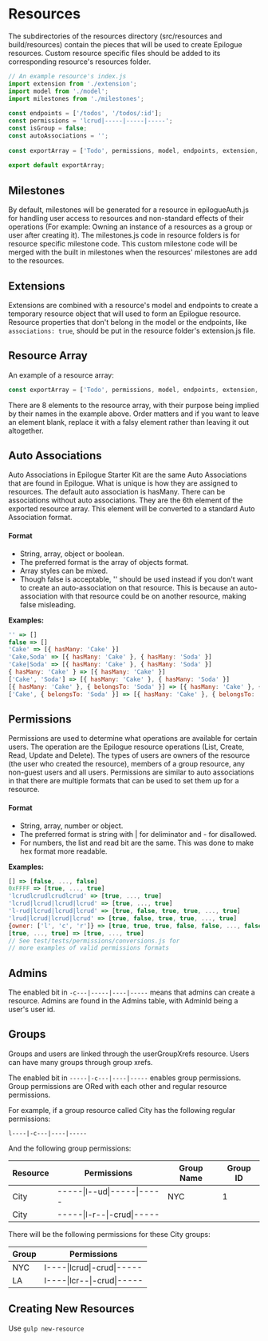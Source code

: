 # Resources

The subdirectories of the resources directory (src/resources and build/resources) contain the pieces that will be 
used to create Epilogue resources. Custom resource 
specific files should be added to its corresponding resource's 
resources folder.

```javascript
// An example resource's index.js
import extension from './extension';
import model from './model';
import milestones from './milestones';
 
const endpoints = ['/todos', '/todos/:id'];
const permissions = 'lcrud|-----|-----|-----';
const isGroup = false;
const autoAssociations = '';
 
const exportArray = ['Todo', permissions, model, endpoints, extension, autoAssociations, isGroup, milestones];
 
export default exportArray;
```

## Milestones

By default, milestones will be generated for a resource in 
epilogueAuth.js for handling user access to resources and 
non-standard effects of their operations (For example: Owning 
an instance of a resources as a group or user after creating 
it). The milestones.js code in resource folders is for resource specific milestone code. 
This custom milestone code will be merged with the built
in milestones when the resources' milestones are add to the 
resources.

## Extensions

Extensions are combined with a resource's model and endpoints 
to create a temporary resource object that will used to form 
an Epilogue resource. Resource properties that don't belong in 
the model or the endpoints, like `associations: true`, should 
be put in the resource folder's extension.js file.

## Resource Array

An example of a resource array: 

```javascript
const exportArray = ['Todo', permissions, model, endpoints, extension, autoAssociations, isGroup, milestones];
```

There are 8 elements to the resource array, with their purpose 
being implied by their names in the example above. Order 
matters and if you want to leave an element blank, replace it 
with a falsy element rather than leaving it out altogether.

## Auto Associations

Auto Associations in Epilogue Starter Kit are the same Auto 
Associations that are found in Epilogue.
What is unique is how they are assigned to resources. The 
default auto association is hasMany. There can be associations 
without auto associations. They are the 6th element 
of the exported resource array. This element will be converted 
to a standard Auto Association format.

#### Format

* String, array, object or boolean.
* The preferred format is the array of objects format.
* Array styles can be mixed.
* Though false is acceptable, '' should be used instead if you don't
  want to create an auto-association on that resource. This is because
  an auto-association with that resource could be on another resource,
  making false misleading.

**Examples:**

```javascript
'' => []
false => []
'Cake' => [{ hasMany: 'Cake' }]
'Cake,Soda' => [{ hasMany: 'Cake' }, { hasMany: 'Soda' }]
'Cake|Soda' => [{ hasMany: 'Cake' }, { hasMany: 'Soda' }]
{ hasMany: 'Cake' } => [{ hasMany: 'Cake' }]
['Cake', 'Soda'] => [{ hasMany: 'Cake' }, { hasMany: 'Soda' }]
[{ hasMany: 'Cake' }, { belongsTo: 'Soda' }] => [{ hasMany: 'Cake' }, { belongsTo: 'Soda' }]
['Cake', { belongsTo: 'Soda' }] => [{ hasMany: 'Cake' }, { belongsTo: 'Soda' }]
```

## Permissions

Permissions are used to determine what operations are 
available for certain users. The operation are the Epilogue 
resource operations (List, Create, Read, Update and Delete). 
The types of users are owners of the resource (the user who 
created the resource), members of a group resource, any non-guest 
users and all users. Permissions are similar to auto 
associations in that there are multiple formats that can be 
used to set them up for a resource.

#### Format

* String, array, number or object.
* The preferred format is string with | for deliminator and - for 
disallowed.
* For numbers, the list and read bit are the same. This was 
done to make hex format more readable.

**Examples:**

```javascript
[] => [false, ..., false]
0xFFFF => [true, ..., true]
'lcrudlcrudlcrudlcrud' => [true, ..., true]
'lcrud|lcrud|lcrud|lcrud' => [true, ..., true]
'l-rud|lcrud|lcrud|lcrud' => [true, false, true, true, ..., true]
'lrud|lcrud|lcrud|lcrud' => [true, false, true, true, ..., true]
{owner: ['l', 'c', 'r']} => [true, true, true, false, false, ..., false]
[true, ..., true] => [true, ..., true]
// See test/tests/permissions/conversions.js for
// more examples of valid permissions formats
```

## Admins

The enabled bit in `-c---|-----|----|-----` means that admins 
can create a resource. Admins are found in the Admins table, with 
AdminId being a user's user id.

## Groups

Groups and users are linked 
through the userGroupXrefs resource. Users can have many groups through group xrefs.

The enabled bit in `-----|-c---|----|-----` enables group permissions. 
Group permissions are ORed with each other and regular resource permissions.

For example, if a group resource called City has the following regular
 permissions: 
 
`l----|-c---|----|-----` 
 
And the following group permissions:
 
| Resource  | Permissions | Group Name  | Group ID |
| --------- | ---------- | ----------- | -------- |
| City | -----\|l--ud\|-----\|----- | NYC | 1 |
| City | -----\|l-r--\|-crud\|-----  | | |

There will be the following permissions for these City groups:

| Group  | Permissions |
| --------- | ---------- |
| NYC | l----\|lcrud\|-crud\|----- |
| LA | l----\|lcr--\|-crud\|-----  |

## Creating New Resources

Use `gulp new-resource`